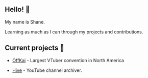 ## Hello! 👋

My name is Shane.

Learning as much as I can through my projects and contributions.

## Current projects 🔧

- [OffKai](https://github.com/OffKai) - Largest VTuber convention in North America

- [Hive](https://github.com/killbasa/hive) - YouTube channel archiver.
